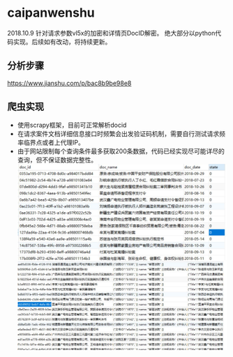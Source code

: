 # caipanwenshu
2018.10.9 针对请求参数vl5x的加密和详情页DocID解密。
绝大部分以python代码实现。后续如有改动，将持续更新。

## 分析步骤
https://www.jianshu.com/p/bac8b9be98e8

## 爬虫实现
* 使用scrapy框架，目前可正常解析docid
* 在请求案件文档详细信息接口时频繁会出发验证码机制，需要自行测试请求频率临界点或者上代理IP。
* 由于网站限制每个查询条件最多获取200条数据，代码已经实现尽可能详尽的查询，但不保证数据完整性。
![案件基本信息](QQ截图20181030103730.jpg)
![案件详细信息](QQ截图20181030103742.jpg)